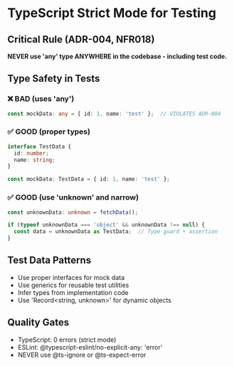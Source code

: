 # TypeScript Strict Mode for Testing

## Critical Rule (ADR-004, NFR018)
**NEVER use 'any' type ANYWHERE in the codebase - including test code.**

## Type Safety in Tests

### ❌ BAD (uses 'any')
```typescript
const mockData: any = { id: 1, name: 'test' };  // VIOLATES ADR-004
```

### ✅ GOOD (proper types)
```typescript
interface TestData {
  id: number;
  name: string;
}

const mockData: TestData = { id: 1, name: 'test' };
```

### ✅ GOOD (use 'unknown' and narrow)
```typescript
const unknownData: unknown = fetchData();

if (typeof unknownData === 'object' && unknownData !== null) {
  const data = unknownData as TestData;  // Type guard + assertion
}
```

## Test Data Patterns
- Use proper interfaces for mock data
- Use generics for reusable test utilities
- Infer types from implementation code
- Use 'Record<string, unknown>' for dynamic objects

## Quality Gates
- TypeScript: 0 errors (strict mode)
- ESLint: @typescript-eslint/no-explicit-any: 'error'
- NEVER use @ts-ignore or @ts-expect-error
